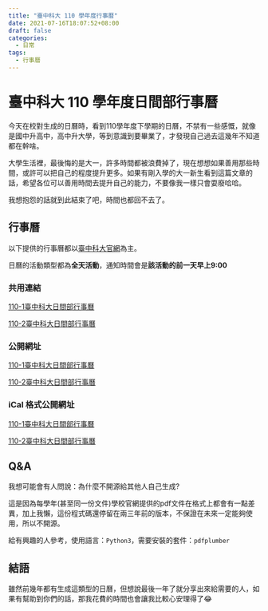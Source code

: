 ```yaml
---
title: "臺中科大 110 學年度行事曆"
date: 2021-07-16T18:07:52+08:00
draft: false
categories:
  - 日常
tags:
  - 行事曆
---
```


# 臺中科大 110 學年度日間部行事曆

今天在校對生成的日曆時，看到110學年度下學期的日曆，不禁有一些感慨，就像是國中升高中，高中升大學，等到意識到要畢業了，才發現自己過去這幾年不知道都在幹啥。

大學生活裡，最後悔的是大一，許多時間都被浪費掉了，現在想想如果善用那些時間，或許可以把自己的程度提升更多。如果有剛入學的大一新生看到這篇文章的話，希望各位可以善用時間去提升自己的能力，不要像我一樣只會耍廢哈哈。

我想抱怨的話就到此結束了吧，時間也都回不去了。

## 行事曆

以下提供的行事曆都以[臺中科大官網](https://aca.nutc.edu.tw/ezfiles/3/1003/img/1153/166684568.pdf)為主。

日曆的活動類型都為**全天活動**，通知時間會是**該活動的前一天早上9:00**

### 共用連結

[110-1臺中科大日間部行事曆](https://calendar.google.com/calendar/u/0?cid=aDRwaXZvdnE3anE4MzgwOW1xbzBycWJwMThAZ3JvdXAuY2FsZW5kYXIuZ29vZ2xlLmNvbQ)

[110-2臺中科大日間部行事曆](https://calendar.google.com/calendar/u/0?cid=N2lkb2hjajI2ZzdoYmhpY2U3Z2xwdGRmdTBAZ3JvdXAuY2FsZW5kYXIuZ29vZ2xlLmNvbQ)

### 公開網址

[110-1臺中科大日間部行事曆](https://calendar.google.com/calendar/embed?src=h4pivovq7jq83809mqo0rqbp18%40group.calendar.google.com&ctz=Asia%2FTaipei)

[110-2臺中科大日間部行事曆](https://calendar.google.com/calendar/embed?src=7idohcj26g7hbhice7glptdfu0%40group.calendar.google.com&ctz=Asia%2FTaipei)

### iCal 格式公開網址

[110-1臺中科大日間部行事曆](https://calendar.google.com/calendar/ical/h4pivovq7jq83809mqo0rqbp18%40group.calendar.google.com/public/basic.ics)

[110-2臺中科大日間部行事曆](https://calendar.google.com/calendar/ical/7idohcj26g7hbhice7glptdfu0%40group.calendar.google.com/public/basic.ics)

## Q&A

我想可能會有人問說：為什麼不開源給其他人自己生成?

這是因為每學年(甚至同一份文件)學校官網提供的pdf文件在格式上都會有一點差異，加上我懶，這份程式碼還停留在兩三年前的版本，不保證在未來一定能夠使用，所以不開源。

給有興趣的人參考，使用語言：`Python3`，需要安裝的套件：`pdfplumber`

## 結語

雖然前幾年都有生成這類型的日曆，但想說最後一年了就分享出來給需要的人，如果有幫助到你們的話，那我花費的時間也會讓我比較心安理得了😂